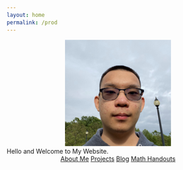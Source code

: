 ```yaml
---
layout: home
permalink: /prod
---
```

<link rel="stylesheet" href="styles.css"/>

<div style="text-align:center"><img style="height:240px;margin-left:5px; margin-right:5px;" alt="Main Picture" src="/images/ImageOfMe.jpg" class="rounded"/></div>
<div class="welcome-text"> Hello and Welcome to My Website.</div>

<div style="text-align: center"><a href="/about" class="button-dark">About Me</a>
<a href="/projects" class="button-dark">Projects</a>
<a href="/my-blog" class="button-dark">Blog</a>
<a href="https://github.com/itangdav/my-blog/tree/master/assets" class="button-dark">Math Handouts</a></div>
